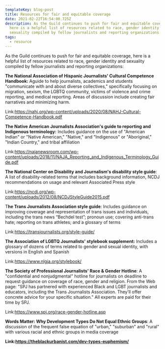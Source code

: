 ```yaml
---
templateKey: blog-post
title: Resources for fair and equitable coverage
date: 2021-02-22T16:54:00.725Z
description: As the Guild continues to push for fair and equitable coverage,
  here is a helpful list of resources related to race, gender identity and
  sexuality compiled by fellow journalists and reporting organizations.
tags:
  - resource
---
```

As the Guild continues to push for fair and equitable coverage, here is a helpful list of resources related to race, gender identity and sexuality compiled by fellow journalists and reporting organizations:

**The National Association of Hispanic Journalists' Cultural Competence Handbook:** Aguide to help journalists, academics and students "communicate with and about diverse collectives," specifically focusing on migration, sexism, the LGBTQ community, victims of violence and crime reporting, and medical reporting. Areas of discussion include creating fair narratives and minimizing harm.

Link:<https://nahj.org/wp-content/uploads/2020/08/NAHJ-Cultural-Competence-Handbook.pdf>



**The Native American Journalists Association's guide to reporting and Indigenous terminology:** Includes guidance on the use of "American Indian" or "Native American," "Native," and "Indigenous" or "Aboriginal," "Indian Country," and tribal affiliation

Link:<https://najanewsroom.com/wp-content/uploads/2018/11/NAJA_Reporting_and_Indigenous_Terminology_Guide.pdf>



**The National Center on Disability and Journalism's disability style guide**: A list of disability-related terms that includes background information, NCDJ recommendations on usage and relevant Associated Press style

Link:<https://ncdj.org/wp-content/uploads/2012/08/NCDJStyleGuide2015.pdf>



T**he Trans Journalists Association style guide**: Includes guidance on improving coverage and representation of trans issues and individuals, including the trans news “Bechdel test”; pronoun use; covering anti-trans hate; reporting on trans athletes; and a glossary of terms

Link:<https://transjournalists.org/style-guide/>



**The Association of LGBTQ Journalists' stylebook supplement:** Includes a glossary of dozens of terms related to gender and sexual identity, with versions in English and Spanish

Link:<https://www.nlgja.org/stylebook/>



**The Society of Professional Journalists' Race & Gender Hotline**: A "confidential and nonjudgmental" hotline for journalists on deadline to request guidance on coverage of race, gender and religion. From the Web page: "SPJ has partnered with experienced Black and LGBT journalists and educators, including the Trans Journalists Association. They’ll offer concrete advice for your specific situation." All experts are paid for their time by SPJ.

Link:<https://www.spj.org/race-gender-hotline.asp>



**Words Matter: Why Development Types Do Not Equal Ethnic Groups**: A discussion of the frequent false equation of "urban," "suburban" and "rural" with various racial and ethnic groups in media coverage

**Link:<https://theblackurbanist.com/dev-types-euphemism/>**